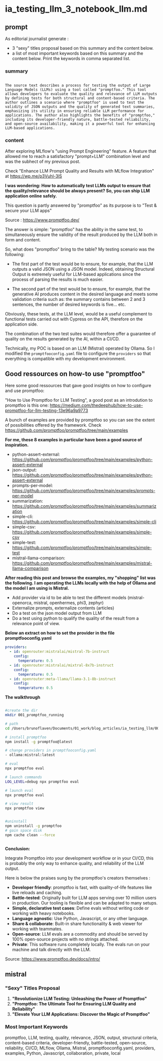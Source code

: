 # ia_testing_llm_3_notebook_llm.md



## prompt
As editorial journalist generate :
- 3 "sexy" titles proposal based on this summary and the content below.
- a list of most important keywords based on this summary and the content below. Print the keywords in comma separated list.

### summary
```text

The source text describes a process for testing the output of Large Language Models (LLMs) using a tool called "promptfoo." This tool allows developers to evaluate the quality and relevance of LLM outputs by defining tests for both structural and content-based criteria. The author outlines a scenario where "promptfoo" is used to test the validity of JSON outputs and the quality of generated text summaries, emphasizing its utility in ensuring reliable LLM performance for applications. The author also highlights the benefits of "promptfoo," including its developer-friendly nature, battle-tested reliability, and open-source availability, making it a powerful tool for enhancing LLM-based applications.
```
### content

After exploring MLflow's "using Prompt Engineering" feature. A feature that allowed me to reach a satisfactory "prompt+LLM" combination level and was the subhect of my previous post. 

Check "Enhance LLM Prompt Quality and Results with MLflow Integration" at <a href="https://wp.me/p3Vuhl-3lS" target="_blank" rel="noopener">https://wp.me/p3Vuhl-3lS</a>

**I was wondering: How to automatically test LLMs output to ensure that the quality/relevance should be always present? So, you can ship LLM application online safely.**

This question is partly answered by "promptfoo" as its purpose is to "Test & secure your LLM apps" 

Source : <a href="https://www.promptfoo.dev/" target="_blank" rel="noopener">https://www.promptfoo.dev/</a>


The answer is simple: "promptfoo" has the ability in the same test, to simultaneously ensure the validity of the result produced by the LLM both in form and content.




So, what does "promptfoo" bring to the table? My testing scenario was the following:

- The first part of the test would be to ensure, for example, that the LLM outputs a valid JSON using a JSON model. Indeed, obtaining Structural Output is extremely useful for LLM-based applications since the process of parsing the results is much easier.

- The second part of the test would be to ensure, for example, that the generative AI produces content in the desired language and meets some validation criteria such as: the summary contains between 2 and 3 sentences, the number of desired keywords is five... etc.


Obviously, these tests, at the LLM level, would be a useful complement to functional tests carried out with Cypress on the API, therefore on the application side.

The combination of the two test suites would therefore offer a guarantee of quality on the results generated by the AI, within a CI/CD.


Technically, my POC is based on an LLM (Mistral) operated by Ollama. So I modified the `promptfooconfig.yaml` file to configure the `providers` so that everything is compatible with my development environment.


## Good ressources on how-to use "promptfoo"
Here some good ressources that gave good insights on how to configure and use promptfoo:


"How to Use Promptfoo for LLM Testing", a good post as an introdution to promptfoo is this one: <a href="https://medium.com/thedeephub/how-to-use-promptfoo-for-llm-testing-13e96a9a9773" target="_blank" rel="noopener">https://medium.com/thedeephub/how-to-use-promptfoo-for-llm-testing-13e96a9a9773</a>



A bunch of examples are provided by promptfoo so you can see the extent of possibilities offered by the framework. Check <a href="https://github.com/promptfoo/promptfoo/tree/main/examples" target="_blank" rel="noopener">https://github.com/promptfoo/promptfoo/tree/main/examples</a>


**For me, these 8 examples in particular have been a good source of inspiration.**



- python-assert-external: <a href="https://github.com/promptfoo/promptfoo/tree/main/examples" target="_blank" rel="noopener">https://github.com/promptfoo/promptfoo/tree/main/examples/python-assert-external</a>
- json-output: <a href="https://github.com/promptfoo/promptfoo/tree/main/examples" target="_blank" rel="noopener">https://github.com/promptfoo/promptfoo/tree/main/examples/python-assert-external</a>
- prompts-per-model: <a href="https://github.com/promptfoo/promptfoo/tree/main/examples" target="_blank" rel="noopener">https://github.com/promptfoo/promptfoo/tree/main/examples/prompts-per-model</a>
- summarization: <a href="https://github.com/promptfoo/promptfoo/tree/main/examples" target="_blank" rel="noopener">https://github.com/promptfoo/promptfoo/tree/main/examples/summarization</a>
- simple-cli: <a href="https://github.com/promptfoo/promptfoo/tree/main/examples" target="_blank" rel="noopener">https://github.com/promptfoo/promptfoo/tree/main/examples/simple-cli</a>
- simple-csv: <a href="https://github.com/promptfoo/promptfoo/tree/main/examples" target="_blank" rel="noopener">https://github.com/promptfoo/promptfoo/tree/main/examples/simple-csv</a>
- simple-test: <a href="https://github.com/promptfoo/promptfoo/tree/main/examples" target="_blank" rel="noopener">https://github.com/promptfoo/promptfoo/tree/main/examples/simple-test</a>
- mistral-llama-comparison: <a href="https://github.com/promptfoo/promptfoo/tree/main/examples" target="_blank" rel="noopener">https://github.com/promptfoo/promptfoo/tree/main/examples/mistral-llama-comparison</a>



**After reading this post and browse the examples, my "shopping" list was the following. I am operating the LLMs locally with the help of Ollama and the model I am using is Mistral.**



- Add provider via id to be able to test the different models (mistral-openorca, mistral, openhermes, phi3, zephyr)
- Externalize prompts, externalize contents (articles)
- Do a test on the json model output from LLM
- Do a test using python to qualify the quality of the result from a relevance point of view.



**Below an extract on how to set the provider in the file promptfooconfig.yaml**
```yaml
providers:
  - id: openrouter:mistralai/mistral-7b-instruct
    config:
      temperature: 0.5
  - id: openrouter:mistralai/mixtral-8x7b-instruct
    config:
      temperature: 0.5
  - id: openrouter:meta-llama/llama-3.1-8b-instruct
    config:
      temperature: 0.5
```


**The walkthrough**
```bash

#create the dir
mkdir 001_promptfoo_running

# path
cd /Users/brunoflaven/Documents/01_work/blog_articles/ia_testing_llm/001_promptfoo_running/

# install promptfoo
npm install -g promptfoo@latest

# change providers in promptfooconfig.yaml
- ollama:mistral:latest

# eval
npx promptfoo eval

# launch commands
LOG_LEVEL=debug npx promptfoo eval

# launch eval
npx promptfoo eval

# view result
npx promptfoo view


#uninstall
npm uninstall -g promptfoo
# gain space disk
npm cache clean --force



```


**Conclusion:**

Integrate Promptfoo into your development workflow or in your CI/CD, this is probably the only way to enhance quality, and reliability of the LLM output.

Here is below the praises sung by the promptfoo's creators themselves :



- **Developer friendly**: promptfoo is fast, with quality-of-life features like live reloads and caching.
- **Battle-tested**: Originally built for LLM apps serving over 10 million users in production. Our tooling is flexible and can be adapted to many setups.
- **Simple, declarative test cases**: Define evals without writing code or working with heavy notebooks.
- **Language agnostic**: Use Python, Javascript, or any other language.
- **Share &amp; collaborate**: Built-in share functionality &amp; web viewer for working with teammates.
- **Open-source**: LLM evals are a commodity and should be served by 100% open-source projects with no strings attached.
- **Private**: This software runs completely locally. The evals run on your machine and talk directly with the LLM.


Source: <a href="https://www.promptfoo.dev/docs/intro/" target="_blank" rel="noopener">https://www.promptfoo.dev/docs/intro/</a>



## mistral

### "Sexy" Titles Proposal

1. **"Revolutionize LLM Testing: Unleashing the Power of Promptfoo"**
2. **"Promptfoo: The Ultimate Tool for Ensuring LLM Quality and Reliability"**
3. **"Elevate Your LLM Applications: Discover the Magic of Promptfoo"**

### Most Important Keywords

promptfoo, LLM, testing, quality, relevance, JSON, output, structural criteria, content-based criteria, developer-friendly, battle-tested, open-source, reliability, CI/CD, MLflow, Ollama, Mistral, promptfooconfig.yaml, providers, examples, Python, Javascript, collaboration, private, local




